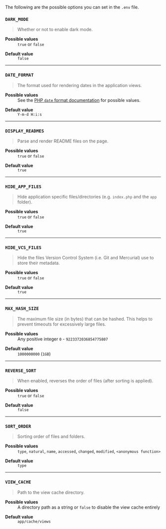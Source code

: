 The following are the possible options you can set in the `.env` file.

### `DARK_MODE`

> Whether or not to enable dark mode.

<dl>
    <dt><strong>Possible values</strong></dt>
    <dd><code>true</code> or <code>false</code></dd>
</dl>

<dl>
    <dt><strong>Default value</strong></dt>
    <dd><code>false</code></dd>
</dl>

---

### `DATE_FORMAT`

> The format used for rendering dates in the application views.

<dl>
    <dt><strong>Possible values</strong></dt>
    <dd>See the <a href="https://www.php.net/manual/en/function.date.php#refsect1-function.date-parameters">PHP <code>date</code> format documentation</a> for possible values.</dd>
</dl>

<dl>
    <dt><strong>Default value</strong></dt>
    <dd><code>Y-m-d H:i:s</code></dd>
</dl>

---

### `DISPLAY_READMES`

> Parse and render README files on the page.

<dl>
    <dt><strong>Possible values</strong></dt>
    <dd><code>true</code> or <code>false</code></dd>
</dl>

<dl>
    <dt><strong>Default value</strong></dt>
    <dd><code>true</code></dd>
</dl>

---

### `HIDE_APP_FILES`

> Hide application specific files/directories (e.g. `index.php` and the `app` folder).

<dl>
    <dt><strong>Possible values</strong></dt>
    <dd><code>true</code> or <code>false</code></dd>
</dl>

<dl>
    <dt><strong>Default value</strong></dt>
    <dd><code>true</code></dd>
</dl>

---

### `HIDE_VCS_FILES`

> Hide the files Version Control System (i.e. Git and Mercurial) use to store their metadata.

<dl>
    <dt><strong>Possible values</strong></dt>
    <dd><code>true</code> or <code>false</code></dd>
</dl>

<dl>
    <dt><strong>Default value</strong></dt>
    <dd><code>true</code></dd>
</dl>

---

### `MAX_HASH_SIZE`

> The maximum file size (in bytes) that can be hashed. This helps to prevent timeouts for excessively large files.

<dl>
    <dt><strong>Possible values</strong></dt>
    <dd>Any positive integer <code>0</code> - <code>9223372036854775807</code></dd>
</dl>

<dl>
    <dt><strong>Default value</strong></dt>
    <dd><code>1000000000</code> (<code>1GB</code>)</dd>
</dl>

---

### `REVERSE_SORT`

> When enabled, reverses the order of files (after sorting is applied).

<dl>
    <dt><strong>Possible values</strong></dt>
    <dd><code>true</code> or <code>false</code></dd>
</dl>

<dl>
    <dt><strong>Default value</strong></dt>
    <dd><code>false</code></dd>
</dl>

---

### `SORT_ORDER`

> Sorting order of files and folders.

<dl>
    <dt><strong>Possible values</strong></dt>
    <dd>
        <code>type</code>, <code>natural</code>, <code>name</code>, <code>accessed</code>, <code>changed</code>, <code>modified</code>, <code>&lt;anonymous function&gt;</code>
    </dd>
</dl>

<dl>
    <dt><strong>Default value</strong></dt>
    <dd><code>type</code></dd>
</dl>

---

### `VIEW_CACHE`

> Path to the view cache directory.

<dl>
    <dt><strong>Possible values</strong></dt>
    <dd>A directory path as a string or <code>false</code> to disable the view cache entirely</dd>
</dl>

<dl>
    <dt><strong>Default value</strong></dt>
    <dd><code>app/cache/views</code></dd>
</dl>
